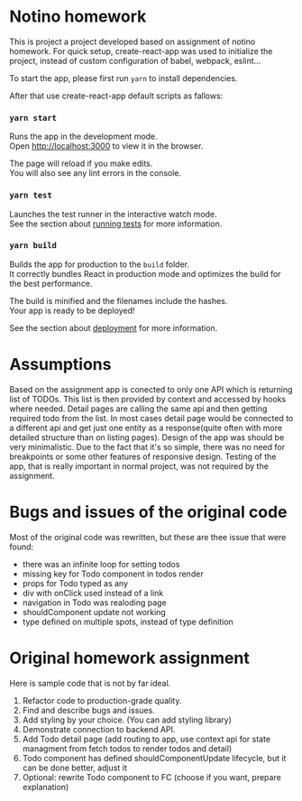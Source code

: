 # Notino homework

This is project a project developed based on assignment of notino homework.
For quick setup, create-react-app was used to initialize the project, instead of custom configuration of babel, webpack, eslint...

To start the app, please first run `yarn` to install dependencies.

After that use create-react-app default scripts as fallows:

### `yarn start`

Runs the app in the development mode.\
Open [http://localhost:3000](http://localhost:3000) to view it in the browser.

The page will reload if you make edits.\
You will also see any lint errors in the console.

### `yarn test`

Launches the test runner in the interactive watch mode.\
See the section about [running tests](https://facebook.github.io/create-react-app/docs/running-tests) for more information.

### `yarn build`

Builds the app for production to the `build` folder.\
It correctly bundles React in production mode and optimizes the build for the best performance.

The build is minified and the filenames include the hashes.\
Your app is ready to be deployed!

See the section about [deployment](https://facebook.github.io/create-react-app/docs/deployment) for more information.

# Assumptions

Based on the assignment app is conected to only one API which is returning list of TODOs.
This list is then provided by context and accessed by hooks where needed.
Detail pages are calling the same api and then getting required todo from the list. In most cases detail page would be connected to a different api and get just one entity as a response(quite often with more detailed structure than on listing pages).
Design of the app was should be very minimalistic. Due to the fact that it's so simple, there was no need for breakpoints or some other features of responsive design.
Testing of the app, that is really important in normal project, was not required by the assignment.

# Bugs and issues of the original code

Most of the original code was rewritten, but these are thee issue that were found:

-   there was an infinite loop for setting todos
-   missing key for Todo component in todos render
-   props for Todo typed as any
-   div with onClick used instead of a link
-   navigation in Todo was realoding page
-   shouldComponent update not working
-   type defined on multiple spots, instead of type definition

# Original homework assignment

Here is sample code that is not by far ideal.

1. Refactor code to production-grade quality.
2. Find and describe bugs and issues.
3. Add styling by your choice. (You can add styling library)
4. Demonstrate connection to backend API.
5. Add Todo detail page (add routing to app, use context api for state managment from fetch todos to render todos and detail)
6. Todo component has defined shouldComponentUpdate lifecycle, but it can be done better, adjust it
7. Optional: rewrite Todo component to FC (choose if you want, prepare explanation)
